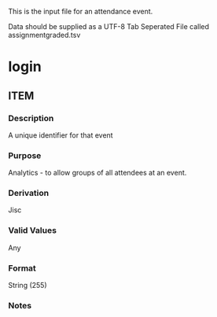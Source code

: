 This is the input file for an attendance event.

Data should be supplied as a UTF-8 Tab Seperated File called assignmentgraded.tsv

# login

## ITEM 
### Description

A unique identifier for that event
### Purpose

Analytics - to allow groups of all attendees at an event.

### Derivation
Jisc

### Valid Values
Any

### Format
String (255)

### Notes
